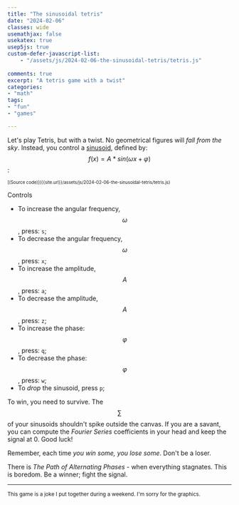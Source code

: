 ```yaml
---
title: "The sinusoidal tetris"
date: "2024-02-06"
classes: wide
usemathjax: false
usekatex: true
usep5js: true
custom-defer-javascript-list:
    - "/assets/js/2024-02-06-the-sinusoidal-tetris/tetris.js"
  
comments: true
excerpt: "A tetris game with a twist"
categories:
- "math"
tags:
- "fun"
- "games"

---
```


Let's play Tetris, but with a twist. No geometrical figures will *fall from the sky*. Instead, you control a [sinusoid](https://en.wikipedia.org/wiki/Sine_wave), defined by: $$f(x)=A*sin(\omega x + \varphi)$$:

<div id="tetris-sketch"></div>
<sup><sup>[(Source code)]({{site.url}}/assets/js/2024-02-06-the-sinusoidal-tetris/tetris.js)</sup></sup>

Controls
* To increase the angular frequency, $$\omega$$, press: `s`;
* To decrease the angular frequency, $$\omega$$, press: `x`;
* To increase the amplitude, $$A$$, press: `a`;
* To decrease the amplitude, $$A$$, press: `z`;
* To increase the phase: $$\varphi$$, press: `q`;
* To decrease the phase: $$\varphi$$, press: `w`;
* To *drop* the sinusoid, press `p`;

To win, you need to survive. The $$\sum$$ of your sinusoids shouldn't spike outside the canvas. If you are a savant, you can compute the *Fourier Series* coefficients in your head and keep the signal at 0. Good luck! 

Remember, each time *you win some, you lose some*. Don't be a loser.

There is *The Path of Alternating Phases* - when everything stagnates. This is boredom. Be a winner; fight the signal.

---

<sup>This game is a joke I put together during a weekend. I'm sorry for the graphics.</sup>
